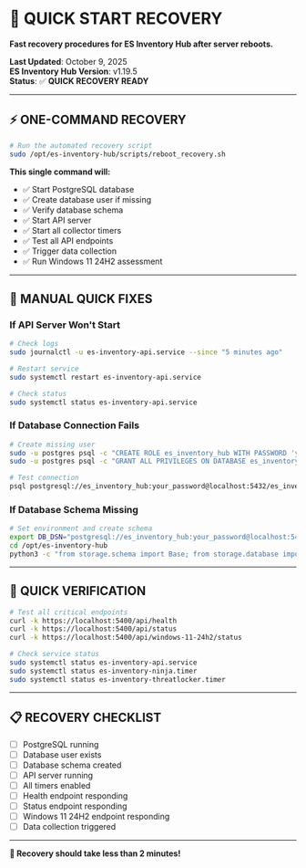 # 🚀 QUICK START RECOVERY

**Fast recovery procedures for ES Inventory Hub after server reboots.**

**Last Updated**: October 9, 2025  
**ES Inventory Hub Version**: v1.19.5  
**Status**: ✅ **QUICK RECOVERY READY**

---

## ⚡ **ONE-COMMAND RECOVERY**

```bash
# Run the automated recovery script
sudo /opt/es-inventory-hub/scripts/reboot_recovery.sh
```

**This single command will:**
- ✅ Start PostgreSQL database
- ✅ Create database user if missing
- ✅ Verify database schema
- ✅ Start API server
- ✅ Start all collector timers
- ✅ Test all API endpoints
- ✅ Trigger data collection
- ✅ Run Windows 11 24H2 assessment

---

## 🔧 **MANUAL QUICK FIXES**

### **If API Server Won't Start**
```bash
# Check logs
sudo journalctl -u es-inventory-api.service --since "5 minutes ago"

# Restart service
sudo systemctl restart es-inventory-api.service

# Check status
sudo systemctl status es-inventory-api.service
```

### **If Database Connection Fails**
```bash
# Create missing user
sudo -u postgres psql -c "CREATE ROLE es_inventory_hub WITH PASSWORD 'your_password';"
sudo -u postgres psql -c "GRANT ALL PRIVILEGES ON DATABASE es_inventory_hub TO es_inventory_hub;"

# Test connection
psql postgresql://es_inventory_hub:your_password@localhost:5432/es_inventory_hub -c "SELECT 1;"
```

### **If Database Schema Missing**
```bash
# Set environment and create schema
export DB_DSN="postgresql://es_inventory_hub:your_password@localhost:5432/es_inventory_hub"
cd /opt/es-inventory-hub
python3 -c "from storage.schema import Base; from storage.database import get_engine; Base.metadata.create_all(get_engine())"
```

---

## 🧪 **QUICK VERIFICATION**

```bash
# Test all critical endpoints
curl -k https://localhost:5400/api/health
curl -k https://localhost:5400/api/status
curl -k https://localhost:5400/api/windows-11-24h2/status

# Check service status
sudo systemctl status es-inventory-api.service
sudo systemctl status es-inventory-ninja.timer
sudo systemctl status es-inventory-threatlocker.timer
```

---

## 📋 **RECOVERY CHECKLIST**

- [ ] PostgreSQL running
- [ ] Database user exists
- [ ] Database schema created
- [ ] API server running
- [ ] All timers enabled
- [ ] Health endpoint responding
- [ ] Status endpoint responding
- [ ] Windows 11 24H2 endpoint responding
- [ ] Data collection triggered

---

**🎉 Recovery should take less than 2 minutes!**
